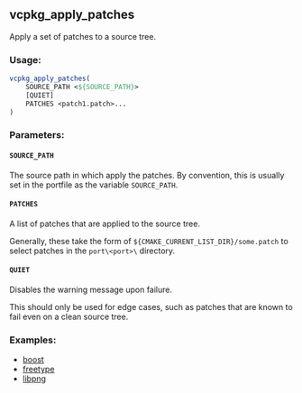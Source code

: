 ## vcpkg_apply_patches

Apply a set of patches to a source tree.

### Usage:
```cmake
vcpkg_apply_patches(
    SOURCE_PATH <${SOURCE_PATH}>
    [QUIET]
    PATCHES <patch1.patch>...
)
```

### Parameters:
#### `SOURCE_PATH`
The source path in which apply the patches. By convention, this is usually set in the portfile as the variable `SOURCE_PATH`.

#### `PATCHES`
A list of patches that are applied to the source tree.

Generally, these take the form of `${CMAKE_CURRENT_LIST_DIR}/some.patch` to select patches in the `port\<port>\` directory.

#### `QUIET`
Disables the warning message upon failure.

This should only be used for edge cases, such as patches that are known to fail even on a clean source tree.

### Examples:

* [boost](https://github.com/Microsoft/vcpkg/blob/master/ports/boost/portfile.cmake)
* [freetype](https://github.com/Microsoft/vcpkg/blob/master/ports/freetype/portfile.cmake)
* [libpng](https://github.com/Microsoft/vcpkg/blob/master/ports/libpng/portfile.cmake)
